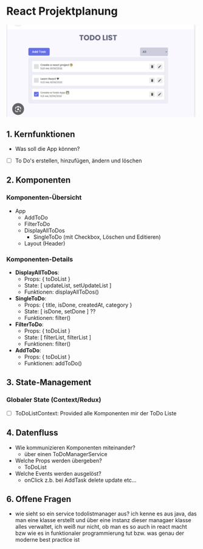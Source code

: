 # React Projektplanung

![KonzeptBild](image.png)

## 1. Kernfunktionen

- Was soll die App können?
- [ ] To Do's erstellen, hinzufügen, ändern und löschen

## 2. Komponenten

### Komponenten-Übersicht

- App
  - AddToDo
  - FilterToDo
  - DisplayAllToDos
    - SingleToDo (mit Checkbox, Löschen und Editieren)
  - Layout (Header)

### Komponenten-Details

- **DisplayAllToDos**:
  - Props: { toDoList }
  - State: [ updateList, setUpdateList ]
  - Funktionen: displayAllToDos()
- **SingleToDo**:
  - Props: { title, isDone, createdAt, category }
  - State: [ isDone, setDone ] ??
  - Funktionen: filter()
- **FilterToDo**:
  - Props: { toDoList }
  - State: [ filterList, filterList ]
  - Funktionen: filter()
- **AddToDo**:
  - Props: { toDoList }
  - Funktionen: addToDo()

## 3. State-Management

### Globaler State (Context/Redux)

- [ ] ToDoListContext: Provided alle Komponenten mir der ToDo Liste

## 4. Datenfluss

- Wie kommunizieren Komponenten miteinander?
  - über einen ToDoManagerService
- Welche Props werden übergeben?
  - ToDoList
- Welche Events werden ausgelöst?
  - onClick z.b. bei AddTask delete update etc...

## 6. Offene Fragen

- wie sieht so ein service todolistmanager aus? ich kenne es aus java, das man eine klasse erstellt und über eine instanz dieser managaer klasse alles verwaltet, ich weiß nur nicht, ob man es so auch in react macht bzw wie es in funktionaler programmierung tut bzw. was genau der moderne best practice ist
